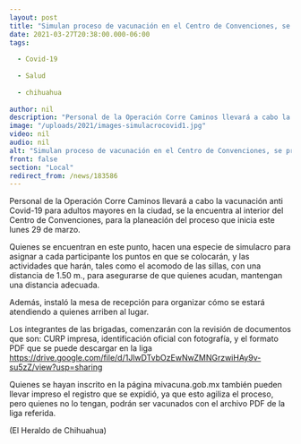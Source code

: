 ```yaml
---
layout: post
title: "Simulan proceso de vacunación en el Centro de Convenciones, se preparan para el lunes"
date: 2021-03-27T20:38:00.000-06:00
tags:
  
  - Covid-19
  
  - Salud
  
  - chihuahua
  
author: nil
description: "Personal de la Operación Corre Caminos llevará a cabo la vacunación anti Covid-19 para adultos mayores en la ciudad, se la encuentra al interior del Centro de Convenciones"
image: "/uploads/2021/images-simulacrocovid1.jpg"
video: nil
audio: nil
alt: "Simulan proceso de vacunación en el Centro de Convenciones, se preparan para el lunes"
front: false
section: "Local"
redirect_from: /news/183586
---
```


Personal de la Operación Corre Caminos llevará a cabo la vacunación anti Covid-19 para adultos mayores en la ciudad, se la encuentra al interior del Centro de Convenciones, para la planeación del proceso que inicia este lunes 29 de marzo.

Quienes se encuentran en este punto, hacen una especie de simulacro para asignar a cada participante los puntos en que se colocarán, y las actividades que harán, tales como el acomodo de las sillas, con una distancia de 1.50 m., para asegurarse de que quienes acudan, mantengan una distancia adecuada.

Además, instaló la mesa de recepción para organizar cómo se estará atendiendo a quienes arriben al lugar.

Los integrantes de las brigadas, comenzarán con la revisión de documentos que son: CURP impresa, identificación oficial con fotografía, y el formato PDF que se puede descargar en la liga https://drive.google.com/file/d/1JlwDTvbOzEwNwZMNGrzwiHAy9v-su5zZ/view?usp=sharing

Quienes se hayan inscrito en la página mivacuna.gob.mx también pueden llevar impreso el registro que se expidió, ya que esto agiliza el proceso, pero quienes no lo tengan, podrán ser vacunados con el archivo PDF de la liga referida.

(El Heraldo de Chihuahua)